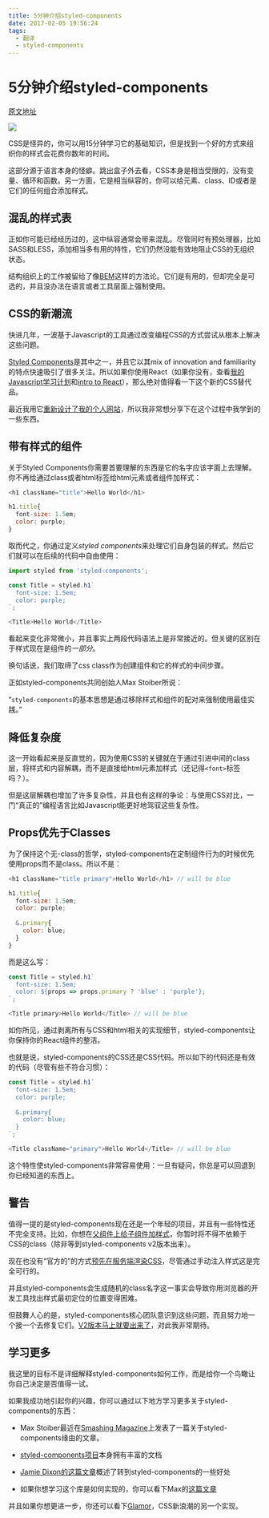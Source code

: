 ```yaml
---
title: 5分钟介绍styled-components
date: 2017-02-05 19:56:24
tags:
  - 翻译
  - styled-components
---
```


# 5分钟介绍styled-components

[原文地址](https://medium.freecodecamp.com/a-5-minute-intro-to-styled-components-41f40eb7cd55#.c4cvw2yv6)

![](./styled_components.png)

CSS是怪异的，你可以用15分钟学习它的基础知识，但是找到一个好的方式来组织你的样式会花费你数年的时间。

这部分源于语言本身的怪癖。跳出盒子外去看，CSS本身是相当受限的，没有变量、循环和函数。另一方面，它是相当纵容的，你可以给元素、class、ID或者是它们的任何组合添加样式。

## 混乱的样式表

 正如你可能已经经历过的，这中纵容通常会带来混乱。尽管同时有预处理器，比如SASS和LESS，添加相当多有用的特性，它们仍然没能有效地阻止CSS的无组织状态。

结构组织上的工作被留给了像[BEM](http://getbem.com/)这样的方法论。它们是有用的，但却完全是可选的，并且没办法在语言或者工具层面上强制使用。

## CSS的新潮流

快进几年，一波基于Javascript的工具通过改变编程CSS的方式尝试从根本上解决这些问题。

[Styled Components](https://github.com/styled-components/styled-components)是其中之一，并且它以其mix of innovation and familiarity的特点快速吸引了很多关注。所以如果你使用React（如果你没有，查看[我的Javascript学习计划](https://medium.freecodecamp.com/a-study-plan-to-cure-javascript-fatigue-8ad3a54f2eb1#.ywumhbri2)和[intro to React](https://medium.freecodecamp.com/the-5-things-you-need-to-know-to-understand-react-a1dbd5d114a3#.glfezy2n4)），那么绝对值得看一下这个新的CSS替代品。

最近我用它[重新设计了我的个人网站](http://sachagreif.com/)，所以我非常想分享下在这个过程中我学到的一些东西。

## 带有样式的组件

关于Styled Components你需要首要理解的东西是它的名字应该字面上去理解。你不再给通过class或者html标签给html元素或者组件加样式：

``` js
<h1 className="title">Hello World</h1>

h1.title{
  font-size: 1.5em;
  color: purple;
}
```

取而代之，你通过定义*styled components*来处理它们自身包装的样式。然后它们就可以在后续的代码中自由使用：

```js
import styled from 'styled-components';

const Title = styled.h1`
  font-size: 1.5em;
  color: purple;
`;

<Title>Hello World</Title>
```

看起来变化非常微小，并且事实上两段代码语法上是非常接近的。但关键的区别在于样式现在是组件的*一部分*。

换句话说，我们取缔了css class作为创建组件和它的样式的中间步骤。

正如styled-components共同创始人Max Stoiber所说：

“`styled-components`的基本思想是通过移除样式和组件的配对来强制使用最佳实践。”

## 降低复杂度

这一开始看起来是反直觉的，因为使用CSS的关键就在于通过引进中间的class层，将样式和内容解耦，而不是直接给html元素加样式（还记得`<font>`标签吗？）。

但是这层解耦也增加了许多复杂性，并且也有这样的争论：与使用CSS对比，一门“真正的”编程语言比如Javascript能更好地驾驭这些复杂性。

## Props优先于Classes

为了保持这个无-class的哲学，styled-components在定制组件行为的时候优先使用props而不是class。所以不是：

``` js
<h1 className="title primary">Hello World</h1> // will be blue

h1.title{
  font-size: 1.5em;
  color: purple;
  
  &.primary{
    color: blue;
  }
}
```

而是这么写：

``` js
const Title = styled.h1`
  font-size: 1.5em;
  color: ${props => props.primary ? 'blue' : 'purple'};
`;

<Title primary>Hello World</Title> // will be blue
```

如你所见，通过剥离所有与CSS和html相关的实现细节，styled-components让你保持你的React组件的整洁。

也就是说，styled-components的CSS还是CSS代码。所以如下的代码还是有效的代码（尽管有些不符合习惯）：

```js
const Title = styled.h1`
  font-size: 1.5em;
  color: purple;
  
  &.primary{
    color: blue;
  }
`;

<Title className="primary">Hello World</Title> // will be blue
```

这个特性使styled-components非常容易使用：一旦有疑问，你总是可以回退到你已经知道的东西上。

## 警告

值得一提的是styled-components现在还是一个年轻的项目，并且有一些特性还不完全支持。比如，你想在[父组件上给子组件加样式](https://github.com/styled-components/styled-components/issues/142)，你暂时将不得不依赖于CSS的class（除非等到styled-components v2版本出来）。

现在也没有“官方的”的方式[预先在服务端渲染CSS](https://github.com/styled-components/styled-components/issues/124)，尽管通过手动注入样式这是完全可行的。

并且styled-components会生成随机的class名字这一事实会导致你用浏览器的开发工具找出样式最初定位的位置变得困难。

但鼓舞人心的是，styled-components核心团队意识到这些问题，而且努力地一个接一个去修复它们。[V2版本马上就要出来了](https://github.com/styled-components/styled-components/tree/v2)，对此我非常期待。

## 学习更多

我这里的目标不是详细解释styled-components如何工作，而是给你一个鸟瞰让你自己决定是否值得一试。

如果我成功地引起你的兴趣，你可以通过以下地方学习更多关于styled-components的东西：

- Max Stoiber最近在[Smashing Magazine](https://www.smashingmagazine.com/2017/01/styled-components-enforcing-best-practices-component-based-systems/)上发表了一篇关于styled-components缘由的文章。

- [styled-components项目](https://github.com/styled-components/styled-components)本身拥有丰富的文档

- [Jamie Dixon的这篇文章](https://medium.com/@jamiedixon/styled-components-production-patterns-c22e24b1d896#.39mnivn2q)概述了转到styled-components的一些好处

- 如果你想学习这个库是如何实现的，你可以看下Max的[这篇文章](http://mxstbr.blog/2016/11/styled-components-magic-explained/)

并且如果你想更进一步，你还可以看下[Glamor](https://github.com/threepointone/glamor)，CSS新浪潮的另一个实现。